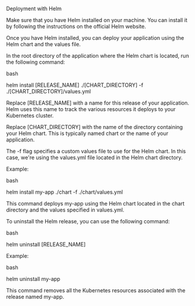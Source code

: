 Deployment with Helm

Make sure that you have Helm installed on your machine. You can install it by following the instructions on the official Helm website.

Once you have Helm installed, you can deploy your application using the Helm chart and the values file.

In the root directory of the application where the Helm chart is located, run the following command:

bash

helm install [RELEASE_NAME] ./[CHART_DIRECTORY] -f ./[CHART_DIRECTORY]/values.yml

Replace [RELEASE_NAME] with a name for this release of your application. Helm uses this name to track the various resources it deploys to your Kubernetes cluster.

Replace [CHART_DIRECTORY] with the name of the directory containing your Helm chart. This is typically named chart or the name of your application.

The -f flag specifies a custom values file to use for the Helm chart. In this case, we're using the values.yml file located in the Helm chart directory.

Example:

bash

helm install my-app ./chart -f ./chart/values.yml

This command deploys my-app using the Helm chart located in the chart directory and the values specified in values.yml.

To uninstall the Helm release, you can use the following command:

bash

helm uninstall [RELEASE_NAME]

Example:

bash

helm uninstall my-app

This command removes all the Kubernetes resources associated with the release named my-app.